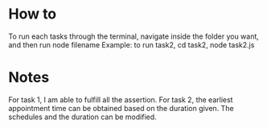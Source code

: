 # How to
To run each tasks through the terminal, navigate inside the folder you want, and then run node filename
Example: to run task2, cd task2, node task2.js

# Notes
For task 1, I am able to fulfill all the assertion.
For task 2, the earliest appointment time can be obtained based on the duration given. The schedules and the duration can be modified.